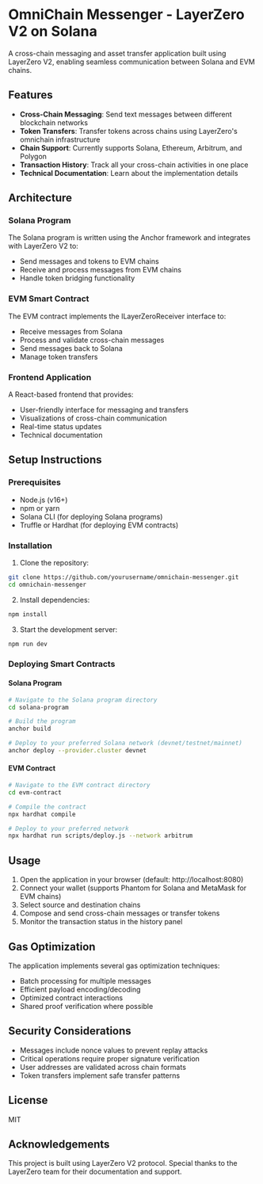# OmniChain Messenger - LayerZero V2 on Solana

A cross-chain messaging and asset transfer application built using LayerZero V2, enabling seamless communication between Solana and EVM chains.

## Features

- **Cross-Chain Messaging**: Send text messages between different blockchain networks
- **Token Transfers**: Transfer tokens across chains using LayerZero's omnichain infrastructure
- **Chain Support**: Currently supports Solana, Ethereum, Arbitrum, and Polygon
- **Transaction History**: Track all your cross-chain activities in one place
- **Technical Documentation**: Learn about the implementation details

## Architecture

### Solana Program
The Solana program is written using the Anchor framework and integrates with LayerZero V2 to:
- Send messages and tokens to EVM chains
- Receive and process messages from EVM chains
- Handle token bridging functionality

### EVM Smart Contract
The EVM contract implements the ILayerZeroReceiver interface to:
- Receive messages from Solana
- Process and validate cross-chain messages
- Send messages back to Solana
- Manage token transfers

### Frontend Application
A React-based frontend that provides:
- User-friendly interface for messaging and transfers
- Visualizations of cross-chain communication
- Real-time status updates
- Technical documentation

## Setup Instructions

### Prerequisites
- Node.js (v16+)
- npm or yarn
- Solana CLI (for deploying Solana programs)
- Truffle or Hardhat (for deploying EVM contracts)

### Installation

1. Clone the repository:
```bash
git clone https://github.com/yourusername/omnichain-messenger.git
cd omnichain-messenger
```

2. Install dependencies:
```bash
npm install
```

3. Start the development server:
```bash
npm run dev
```

### Deploying Smart Contracts

#### Solana Program
```bash
# Navigate to the Solana program directory
cd solana-program

# Build the program
anchor build

# Deploy to your preferred Solana network (devnet/testnet/mainnet)
anchor deploy --provider.cluster devnet
```

#### EVM Contract
```bash
# Navigate to the EVM contract directory
cd evm-contract

# Compile the contract
npx hardhat compile

# Deploy to your preferred network
npx hardhat run scripts/deploy.js --network arbitrum
```

## Usage

1. Open the application in your browser (default: http://localhost:8080)
2. Connect your wallet (supports Phantom for Solana and MetaMask for EVM chains)
3. Select source and destination chains
4. Compose and send cross-chain messages or transfer tokens
5. Monitor the transaction status in the history panel

## Gas Optimization

The application implements several gas optimization techniques:
- Batch processing for multiple messages
- Efficient payload encoding/decoding
- Optimized contract interactions
- Shared proof verification where possible

## Security Considerations

- Messages include nonce values to prevent replay attacks
- Critical operations require proper signature verification
- User addresses are validated across chain formats
- Token transfers implement safe transfer patterns

## License

MIT

## Acknowledgements

This project is built using LayerZero V2 protocol. Special thanks to the LayerZero team for their documentation and support.
